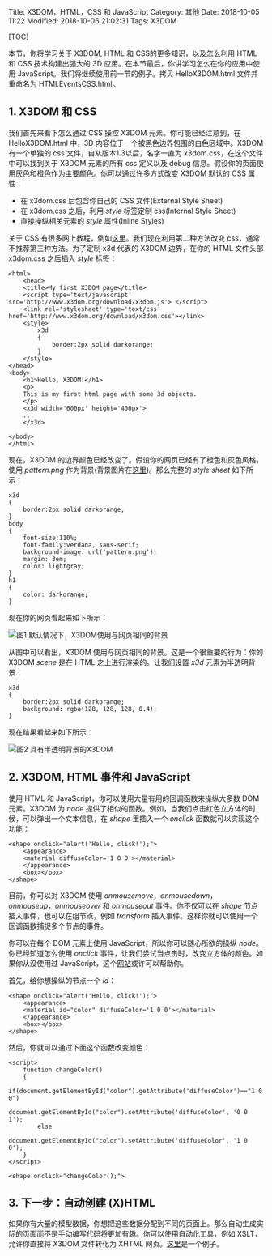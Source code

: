 Title: X3DOM，HTML，CSS 和 JavaScript
Category: 其他
Date: 2018-10-05 11:22
Modified: 2018-10-06 21:02:31
Tags: X3DOM

[TOC]

本节，你将学习关于 X3DOM, HTML 和 CSS的更多知识，以及怎么利用 HTML 和 CSS 技术构建出强大的 3D 应用。在本节最后，你讲学习怎么在你的应用中使用 JavaScript。我们将继续使用前一节的例子。拷贝 HelloX3DOM.html 文件并重命名为 HTMLEventsCSS.html。

## 1. X3DOM 和 CSS

我们首先来看下怎么通过 CSS 操控 X3DOM 元素。你可能已经注意到，在 HelloX3DOM.html 中，3D 内容位于一个被黑色边界包围的白色区域中。X3DOM 有一个单独的 css 文件，自从版本1.3以后，名字一直为 x3dom.css，在这个文件中可以找到关于 X3DOM 元素的所有 css 定义以及 debug 信息。假设你的页面使用灰色和橙色作为主要颜色。你可以通过许多方式改变 X3DOM 默认的 CSS 属性：

- 在 x3dom.css 后包含你自己的 CSS 文件(External Style Sheet)
- 在 x3dom.css 之后，利用 *style* 标签定制 css(Internal
Style Sheet)
- 直接操纵相关元素的 *style* 属性(Inline Styles)

关于 CSS 有很多网上教程，例如[这里](http://www.w3schools.com/css/css_howto.asp)。我们现在利用第二种方法改变 css，通常不推荐第三种方法。为了定制 x3d 代表的 X3DOM 边界，在你的 HTML 文件头部 x3dom.css 之后插入 *style* 标签：
```
<html>
    <head>
    <title>My first X3DOM page</title>
    <script type='text/javascript' src='http://www.x3dom.org/download/x3dom.js'> </script>
    <link rel='stylesheet' type='text/css' href='http://www.x3dom.org/download/x3dom.css'></link>
    <style>
        x3d
        {
            border:2px solid darkorange;
        }
    </style>
</head>
<body>
    <h1>Hello, X3DOM!</h1>
    <p>
    This is my first html page with some 3d objects.
    </p>
    <x3d width='600px' height='400px'>
    ...
    </x3d>

</body>
</html>
```
现在，X3DOM 的边界颜色已经改变了。假设你的网页已经有了橙色和灰色风格，使用 *pattern.png* 作为背景(背景图片在[这里](https://doc.x3dom.org/tutorials/basics/htmlCSS/pattern.png))。那么完整的 *style sheet* 如下所示：
```
x3d
{
    border:2px solid darkorange;
}
body
{
    font-size:110%;
    font-family:verdana, sans-serif;
    background-image: url('pattern.png');
    margin: 3em;
    color: lightgray;
}
h1
{
    color: darkorange;
}
```
现在你的网页看起来如下所示：

![图1  默认情况下，X3DOM使用与网页相同的背景]({filename}/images/fig5.png)

从图中可以看出，X3DOM 使用与网页相同的背景。这是一个很重要的行为：你的 X3DOM *scene* 是在 HTML 之上进行渲染的。让我们设置 *x3d* 元素为半透明背景：
```
x3d
{
    border:2px solid darkorange;
    background: rgba(128, 128, 128, 0.4);
}
```
现在结果看起来如下所示：

![图2  具有半透明背景的X3DOM]({filename}/images/fig6.png)

## 2. X3DOM, HTML 事件和 JavaScript

使用 HTML 和 JavaScript，你可以使用大量有用的回调函数来操纵大多数 DOM 元素。X3DOM 为 *node* 提供了相似的函数。例如，当我们点击红色立方体的时候，可以弹出一个文本信息，在 *shape* 里插入一个 *onclick* 函数就可以实现这个功能：
```
<shape onclick="alert('Hello, click!');">
    <appearance>
    <material diffuseColor='1 0 0'></material>
    </appearance>
    <box></box>
</shape>
```

目前，你可以对 X3DOM 使用 *onmousemove*，*onmousedown*， *onmouseup*，*onmouseover* 和 *onmouseout* 事件。你不仅可以在 *shape* 节点插入事件，也可以在组节点，例如 *transform* 插入事件。这样你就可以使用一个回调函数捕捉多个节点的事件。

你可以在每个 DOM 元素上使用 JavaScript，所以你可以随心所欲的操纵 *node*。你已经知道怎么使用 *onclick* 事件，让我们尝试当点击时，改变立方体的颜色。如果你从没使用过 JavaScript，这个[网站](http://www.w3schools.com/js/default.asp)或许可以帮助你。

首先，给你想操纵的节点一个 *id*：
```
<shape onclick="alert('Hello, click!');">
    <appearance>
    <material id="color" diffuseColor='1 0 0'></material>
    </appearance>
    <box></box>
</shape>
```
然后，你就可以通过下面这个函数改变颜色：
```
<script>
    function changeColor()
    {
        if(document.getElementById("color").getAttribute('diffuseColor')=="1 0 0")
            document.getElementById("color").setAttribute('diffuseColor', '0 0 1');
        else
            document.getElementById("color").setAttribute('diffuseColor', '1 0 0');
    }
</script>
```
```
<shape onclick="changeColor();">
```

## 3. 下一步：自动创建 (X)HTML

如果你有大量的模型数据，你想把这些数据分配到不同的页面上。那么自动生成实际的页面而不是手动编写代码将更加有趣。你可以使用自动化工具，例如 XSLT，允许你直接将 X3DOM 文件转化为 XHTML 网页。[这里](http://www.web3d.org/x3d/stylesheets/X3dToXhtmlStylesheetExamples.zip)是一个例子。
